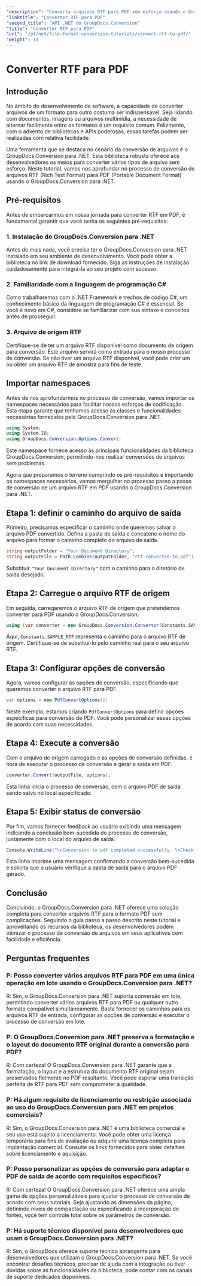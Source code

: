 ```yaml
---
"description": "Converta arquivos RTF para PDF sem esforço usando o GroupDocs.Conversion para .NET. Siga nosso passo a passo para integração e libere o poder da conversão de arquivos."
"linktitle": "Converter RTF para PDF"
"second_title": "API .NET do GroupDocs.Conversion"
"title": "Converter RTF para PDF"
"url": "/pt/net/file-format-conversion-tutorials/convert-rtf-to-pdf/"
"weight": 13
---
```


# Converter RTF para PDF

## Introdução

No âmbito do desenvolvimento de software, a capacidade de converter arquivos de um formato para outro costuma ser indispensável. Seja lidando com documentos, imagens ou arquivos multimídia, a necessidade de alternar facilmente entre os formatos é um requisito comum. Felizmente, com o advento de bibliotecas e APIs poderosas, essas tarefas podem ser realizadas com relativa facilidade.

Uma ferramenta que se destaca no cenário da conversão de arquivos é o GroupDocs.Conversion para .NET. Esta biblioteca robusta oferece aos desenvolvedores os meios para converter vários tipos de arquivo sem esforço. Neste tutorial, vamos nos aprofundar no processo de conversão de arquivos RTF (Rich Text Format) para PDF (Portable Document Format) usando o GroupDocs.Conversion para .NET.

## Pré-requisitos

Antes de embarcarmos em nossa jornada para converter RTF em PDF, é fundamental garantir que você tenha os seguintes pré-requisitos:

### 1. Instalação do GroupDocs.Conversion para .NET

Antes de mais nada, você precisa ter o GroupDocs.Conversion para .NET instalado em seu ambiente de desenvolvimento. Você pode obter a biblioteca no link de download fornecido. Siga as instruções de instalação cuidadosamente para integrá-la ao seu projeto com sucesso.

### 2. Familiaridade com a linguagem de programação C#

Como trabalharemos com o .NET Framework e trechos de código C#, um conhecimento básico da linguagem de programação C# é essencial. Se você é novo em C#, considere se familiarizar com sua sintaxe e conceitos antes de prosseguir.

### 3. Arquivo de origem RTF

Certifique-se de ter um arquivo RTF disponível como documento de origem para conversão. Este arquivo servirá como entrada para o nosso processo de conversão. Se não tiver um arquivo RTF disponível, você pode criar um ou obter um arquivo RTF de amostra para fins de teste.

## Importar namespaces

Antes de nos aprofundarmos no processo de conversão, vamos importar os namespaces necessários para facilitar nossos esforços de codificação. Esta etapa garante que tenhamos acesso às classes e funcionalidades necessárias fornecidas pelo GroupDocs.Conversion para .NET.

```csharp
using System;
using System.IO;
using GroupDocs.Conversion.Options.Convert;
```

Este namespace fornece acesso às principais funcionalidades da biblioteca GroupDocs.Conversion, permitindo-nos realizar conversões de arquivos sem problemas.

Agora que preparamos o terreno cumprindo os pré-requisitos e importando os namespaces necessários, vamos mergulhar no processo passo a passo de conversão de um arquivo RTF em PDF usando o GroupDocs.Conversion para .NET.

## Etapa 1: definir o caminho do arquivo de saída

Primeiro, precisamos especificar o caminho onde queremos salvar o arquivo PDF convertido. Defina a pasta de saída e concatene o nome do arquivo para formar o caminho completo do arquivo de saída.

```csharp
string outputFolder = "Your Document Directory";
string outputFile = Path.Combine(outputFolder, "rtf-converted-to.pdf");
```

Substituir `"Your Document Directory"` com o caminho para o diretório de saída desejado.

## Etapa 2: Carregue o arquivo RTF de origem

Em seguida, carregaremos o arquivo RTF de origem que pretendemos converter para PDF usando o GroupDocs.Conversion.

```csharp
using (var converter = new GroupDocs.Conversion.Converter(Constants.SAMPLE_RTF))
```

Aqui, `Constants.SAMPLE_RTF` representa o caminho para o arquivo RTF de origem. Certifique-se de substituí-lo pelo caminho real para o seu arquivo RTF.

## Etapa 3: Configurar opções de conversão

Agora, vamos configurar as opções de conversão, especificando que queremos converter o arquivo RTF para PDF.

```csharp
var options = new PdfConvertOptions();
```

Neste exemplo, estamos criando `PdfConvertOptions` para definir opções específicas para conversão de PDF. Você pode personalizar essas opções de acordo com suas necessidades.

## Etapa 4: Execute a conversão

Com o arquivo de origem carregado e as opções de conversão definidas, é hora de executar o processo de conversão e gerar a saída em PDF.

```csharp
converter.Convert(outputFile, options);
```

Esta linha inicia o processo de conversão, com o arquivo PDF de saída sendo salvo no local especificado.

## Etapa 5: Exibir status de conversão

Por fim, vamos fornecer feedback ao usuário exibindo uma mensagem indicando a conclusão bem-sucedida do processo de conversão, juntamente com o local do arquivo de saída.

```csharp
Console.WriteLine("\nConversion to pdf completed successfully. \nCheck output in {0}", outputFolder);
```

Esta linha imprime uma mensagem confirmando a conversão bem-sucedida e solicita que o usuário verifique a pasta de saída para o arquivo PDF gerado.

## Conclusão

Concluindo, o GroupDocs.Conversion para .NET oferece uma solução completa para converter arquivos RTF para o formato PDF sem complicações. Seguindo o guia passo a passo descrito neste tutorial e aproveitando os recursos da biblioteca, os desenvolvedores podem otimizar o processo de conversão de arquivos em seus aplicativos com facilidade e eficiência.

## Perguntas frequentes

### P: Posso converter vários arquivos RTF para PDF em uma única operação em lote usando o GroupDocs.Conversion para .NET?

R: Sim, o GroupDocs.Conversion para .NET suporta conversão em lote, permitindo converter vários arquivos RTF para PDF ou qualquer outro formato compatível simultaneamente. Basta fornecer os caminhos para os arquivos RTF de entrada, configurar as opções de conversão e executar o processo de conversão em lote.

### P: O GroupDocs.Conversion para .NET preserva a formatação e o layout do documento RTF original durante a conversão para PDF?

R: Com certeza! O GroupDocs.Conversion para .NET garante que a formatação, o layout e a estrutura do documento RTF original sejam preservados fielmente no PDF resultante. Você pode esperar uma transição perfeita de RTF para PDF sem comprometer a qualidade.

### P: Há algum requisito de licenciamento ou restrição associada ao uso do GroupDocs.Conversion para .NET em projetos comerciais?

R: Sim, o GroupDocs.Conversion para .NET é uma biblioteca comercial e seu uso está sujeito a licenciamento. Você pode obter uma licença temporária para fins de avaliação ou adquirir uma licença completa para implantação comercial. Consulte os links fornecidos para obter detalhes sobre licenciamento e aquisição.

### P: Posso personalizar as opções de conversão para adaptar o PDF de saída de acordo com requisitos específicos?

R: Com certeza! O GroupDocs.Conversion para .NET oferece uma ampla gama de opções personalizáveis para ajustar o processo de conversão de acordo com seus tutoriais. Seja ajustando as dimensões da página, definindo níveis de compactação ou especificando a incorporação de fontes, você tem controle total sobre os parâmetros de conversão.

### P: Há suporte técnico disponível para desenvolvedores que usam o GroupDocs.Conversion para .NET?

R: Sim, o GroupDocs oferece suporte técnico abrangente para desenvolvedores que utilizam o GroupDocs.Conversion para .NET. Se você encontrar desafios técnicos, precisar de ajuda com a integração ou tiver dúvidas sobre as funcionalidades da biblioteca, pode contar com os canais de suporte dedicados disponíveis.